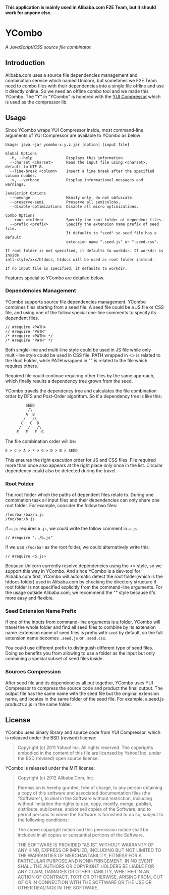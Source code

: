 **This application is mainly used in Alibaba.com F2E Team, but it should work for anyone else.**

YCombo
======

*A JavaScript/CSS source file combinator.*

Introduction
------------

Alibaba.com uses a source file dependencies management and combination service which named Unicorn, but sometimes we F2E Team need to combo files with their dependencies into a single file offline and use it directly online. So we need an offline combo tool and we made this YCombo. The "Y" in "YCombo" is honored with the [YUI Compressor](http://developer.yahoo.com/yui/compressor/) which is used as the compressor lib.

Usage
-----

Since YCombo wraps YUI Compressor inside, most command-line arguments of YUI Compressor are available to YCombo as below:

	Usage: java -jar ycombo-x.y.z.jar [option] [input file]
				
	Global Options
	  -h, --help               Displays this information.
	  --charset <charset>      Read the input file using <charset>, default to UTF-8.
	  --line-break <column>    Insert a line break after the specified column number.
	  -v, --verbose            Display informational messages and warnings.
				
	JavaScript Options
	  --nomunge                Minify only, do not obfuscate.
	  --preserve-semi          Preserve all semicolons.
	  --disable-optimizations  Disable all micro optimizations.
				
	Combo Options
	  --root <folder>          Specify the root folder of dependent files.
	  --prefix <prefix>        Specify the extension name prefix of seed file.
	                           It defaults to "seed" so seed file has a default
	                           extension name ".seed.js" or ".seed.css".
				
	If root folder is not specified, it defaults to workdir. If workdir is inside
	intl-style/xxx/htdocs, htdocs will be used as root folder instead.
				
	If no input file is specified, it defaults to workdir.

Features special to YCombo are detailed below.

### Dependencies Management

YCombo supports source file dependencies management. YCombo combines files starting from a seed file. A seed file could be a JS file or CSS file, and using one of the follow special one-line comments to specify its dependent files.

	// #require <PATH>
	// #require "PATH"
	/* #require <PATH> */
	/* #require "PATH" */

Both single-line and multi-line style could be used in JS file while only multi-line style could be used in CSS file. PATH wrapped in <> is related to the Root Folder, while PATH wrapped in "" is related to the file which requires others.

Required file could continue requiring other files by the same approach, which finally results a dependency tree grown from the seed.

YCombo travels the dependency tree and calculates the file combination order by DFS and Post-Order algorithm. So if a dependency tree is like this:

	         SEED
	          /\
	         A  B
	        /   /\
	       C   C  D
	      /   /   /\
	     E   E   F  G

The file combination order will be:

	E > C > A > F > G > D > B > SEED

This ensures the right execution order for JS and CSS files. File required more than once also appears at the right place only once in the list. Circular dependency could also be detected during the travel.

### Root Folder

The root folder which the paths of dependent files relate to. During one combination task all input files and their dependencies can only share one root folder. For example, consider the follow two files:

	/foo/bar/baz/a.js
	/foo/bar/b.js

if `a.js` requires `b.js`, we could write the follow comment in `a.js`:

	// #require "../b.js"

If we use `/foo/bar` as the root folder, we could alternatively write this:

	// #require <b.js>

Because Unicorn currently resolve dependencies using the <> style, so we support this way in YCombo. And since YCombo is a dev-tool for Alibaba.com first, YCombo will automatic detect the root folder(which is the htdocs folder) used in Alibaba.com by checking the directory structure if root folder is not specified explicitly from the command-line arguments. For the usage outside Alibaba.com, we recommend the "" style because it's more easy and flexible.

### Seed Extension Name Prefix

If one of the inputs from command-line arguments is a folder, YCombo will travel the whole folder and find all seed files to combine by its extension name. Extension name of seed files is prefix with `seed` by default, so the full extension name becomes `.seed.js` or `.seed.css`.

You could use different prefix to distinguish different type of seed files. Doing so benefits you from allowing to use a folder as the input but only combining a special subset of seed files inside.

### Sources Compression

After seed file and its dependencies all put together, YCombo uses YUI Compressor to compress the source code and product the final output. The output file has the same name with the seed file but the original extension name, and locates in the same folder of the seed file. For example, a.seed.js products a.js in the same folder.

License
-------

YCombo uses binary library and source code from YUI Compressor, which is released under the BSD (revised) license:

>Copyright (c) 2011 Yahoo! Inc.  All rights reserved.
>The copyrights embodied in the content of this file are licensed
>by Yahoo! Inc. under the BSD (revised) open source license.

YCombo is released under the MIT license:

>Copyright (c) 2012 Alibaba.Com, Inc.
>
>Permission is hereby granted, free of charge, to any person obtaining a copy of
>this software and associated documentation files (the "Software"), to deal in
>the Software without restriction, including without limitation the rights to
>use, copy, modify, merge, publish, distribute, sublicense, and/or sell copies
>of the Software, and to permit persons to whom the Software is furnished to do
>so, subject to the following conditions:
>
>The above copyright notice and this permission notice shall be included in all
>copies or substantial portions of the Software.
>
>THE SOFTWARE IS PROVIDED "AS IS", WITHOUT WARRANTY OF ANY KIND, EXPRESS OR
>IMPLIED, INCLUDING BUT NOT LIMITED TO THE WARRANTIES OF MERCHANTABILITY,
>FITNESS FOR A PARTICULAR PURPOSE AND NONINFRINGEMENT. IN NO EVENT SHALL THE
>AUTHORS OR COPYRIGHT HOLDERS BE LIABLE FOR ANY CLAIM, DAMAGES OR OTHER
>LIABILITY, WHETHER IN AN ACTION OF CONTRACT, TORT OR OTHERWISE, ARISING FROM,
>OUT OF OR IN CONNECTION WITH THE SOFTWARE OR THE USE OR OTHER DEALINGS IN THE
>SOFTWARE.